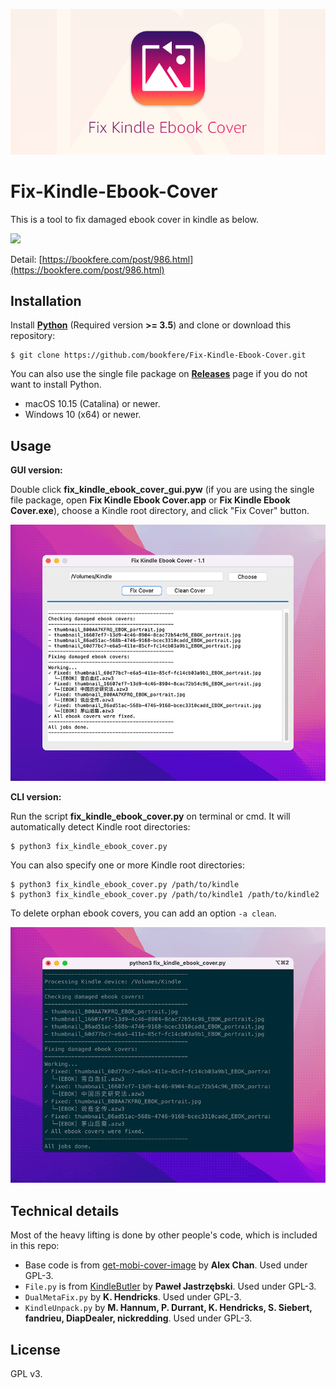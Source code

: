 ![](screenshots/fixed-kindle-ebook-covers-header-image.png)

# Fix-Kindle-Ebook-Cover

This is a tool to fix damaged ebook cover in kindle as below.

![](screenshots/fixed-kindle-ebook-covers.png)

Detail: [https://bookfere.com/post/986.html](https://bookfere.com/post/986.html)

## Installation

Install [__Python__](https://www.python.org/downloads/) (Required version __>= 3.5__) and clone or download this repository:

```console
$ git clone https://github.com/bookfere/Fix-Kindle-Ebook-Cover.git
```

You can also use the single file package on [__Releases__](https://github.com/bookfere/Fix-Kindle-Ebook-Cover/releases) page if you do not want to install Python.

* macOS 10.15 (Catalina) or newer.
* Windows 10 (x64) or newer.

## Usage

__GUI version:__

Double click __fix_kindle_ebook_cover_gui.pyw__ (if you are using the single file package, open __Fix Kindle Ebook Cover.app__ or __Fix Kindle Ebook Cover.exe__), choose a Kindle root directory, and click "Fix Cover" button.

![](screenshots/fix-kindle-ebook-cover-gui.png)

__CLI version:__

Run the script __fix_kindle_ebook_cover.py__ on terminal or cmd. It will automatically detect Kindle root directories:

```console
$ python3 fix_kindle_ebook_cover.py
```

You can also specify one or more Kindle root directories:

```console
$ python3 fix_kindle_ebook_cover.py /path/to/kindle
$ python3 fix_kindle_ebook_cover.py /path/to/kindle1 /path/to/kindle2
```

To delete orphan ebook covers, you can add an option `-a clean`.

![](screenshots/fix-kindle-ebook-cover-cli.png)

## Technical details

Most of the heavy lifting is done by other people's code, which is included in this repo:

* Base code is from [get-mobi-cover-image](https://github.com/alexwlchan/get-mobi-cover-image) by __Alex Chan__. Used under GPL-3.
* `File.py` is from [KindleButler](https://github.com/AcidWeb/KindleButler) by **Paweł Jastrzębski**. Used under GPL-3.
* `DualMetaFix.py` by **K. Hendricks**. Used under GPL-3.
* `KindleUnpack.py` by **M. Hannum, P. Durrant, K. Hendricks, S. Siebert, fandrieu, DiapDealer, nickredding**. Used under GPL-3.

## License

GPL v3.
